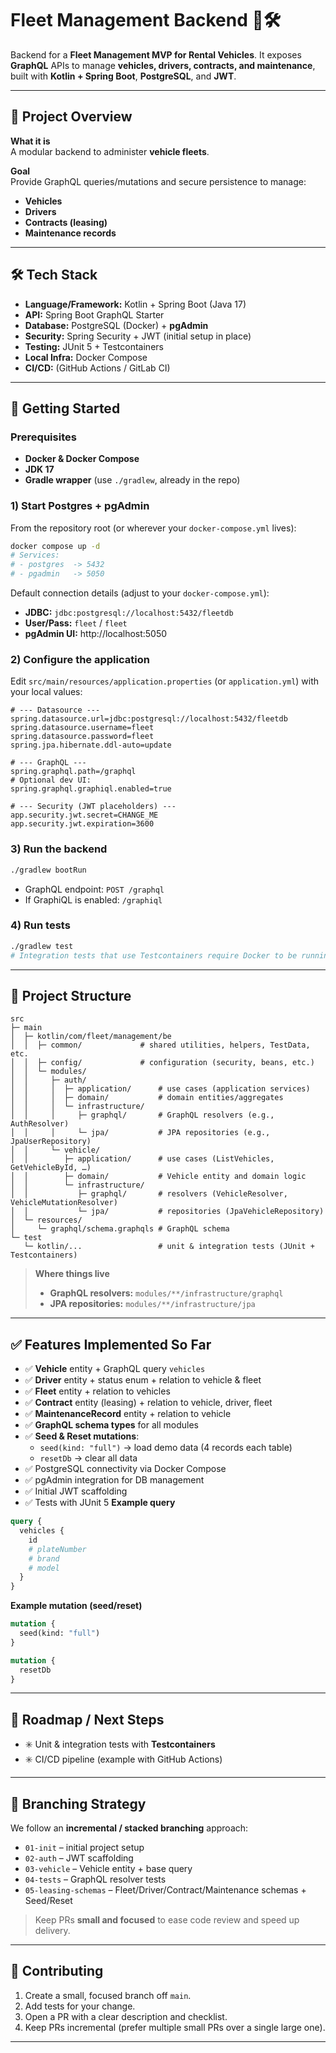 # Fleet Management Backend 🚗🛠️

Backend for a **Fleet Management MVP for Rental Vehicles**. It exposes **GraphQL** APIs to manage **vehicles, drivers, contracts, and maintenance**, built with **Kotlin + Spring Boot**, **PostgreSQL**, and **JWT**.

---

## 📌 Project Overview

**What it is**  
A modular backend to administer **vehicle fleets**.

**Goal**  
Provide GraphQL queries/mutations and secure persistence to manage:
- **Vehicles**
- **Drivers**
- **Contracts (leasing)**
- **Maintenance records**

---

## 🛠️ Tech Stack

- **Language/Framework:** Kotlin + Spring Boot (Java 17)
- **API:** Spring Boot GraphQL Starter
- **Database:** PostgreSQL (Docker) + **pgAdmin**
- **Security:** Spring Security + JWT (initial setup in place)
- **Testing:** JUnit 5 + Testcontainers
- **Local Infra:** Docker Compose
- **CI/CD:** (GitHub Actions / GitLab CI)

---

## 🚀 Getting Started

### Prerequisites
- **Docker & Docker Compose**
- **JDK 17**
- **Gradle wrapper** (use `./gradlew`, already in the repo)

### 1) Start Postgres + pgAdmin

From the repository root (or wherever your `docker-compose.yml` lives):

```bash
docker compose up -d
# Services:
# - postgres  -> 5432
# - pgadmin   -> 5050
```

Default connection details (adjust to your `docker-compose.yml`):
- **JDBC:** `jdbc:postgresql://localhost:5432/fleetdb`
- **User/Pass:** `fleet` / `fleet`
- **pgAdmin UI:** http://localhost:5050

### 2) Configure the application

Edit `src/main/resources/application.properties` (or `application.yml`) with your local values:

```properties
# --- Datasource ---
spring.datasource.url=jdbc:postgresql://localhost:5432/fleetdb
spring.datasource.username=fleet
spring.datasource.password=fleet
spring.jpa.hibernate.ddl-auto=update

# --- GraphQL ---
spring.graphql.path=/graphql
# Optional dev UI:
spring.graphql.graphiql.enabled=true

# --- Security (JWT placeholders) ---
app.security.jwt.secret=CHANGE_ME
app.security.jwt.expiration=3600
```

### 3) Run the backend

```bash
./gradlew bootRun
```

- GraphQL endpoint: `POST /graphql`
- If GraphiQL is enabled: `/graphiql`

### 4) Run tests

```bash
./gradlew test
# Integration tests that use Testcontainers require Docker to be running.
```

---

## 📂 Project Structure

```
src
├─ main
│  ├─ kotlin/com/fleet/management/be
│  │  ├─ common/             # shared utilities, helpers, TestData, etc.
│  │  ├─ config/             # configuration (security, beans, etc.)
│  │  └─ modules/
│  │     ├─ auth/
│  │     │  ├─ application/      # use cases (application services)
│  │     │  ├─ domain/           # domain entities/aggregates
│  │     │  └─ infrastructure/
│  │     │     ├─ graphql/       # GraphQL resolvers (e.g., AuthResolver)
│  │     │     └─ jpa/           # JPA repositories (e.g., JpaUserRepository)
│  │     └─ vehicle/
│  │        ├─ application/      # use cases (ListVehicles, GetVehicleById, …)
│  │        ├─ domain/           # Vehicle entity and domain logic
│  │        └─ infrastructure/
│  │           ├─ graphql/       # resolvers (VehicleResolver, VehicleMutationResolver)
│  │           └─ jpa/           # repositories (JpaVehicleRepository)
│  └─ resources/
│     └─ graphql/schema.graphqls # GraphQL schema
└─ test
   └─ kotlin/...                 # unit & integration tests (JUnit + Testcontainers)
```

> **Where things live**
> - **GraphQL resolvers:** `modules/**/infrastructure/graphql`
> - **JPA repositories:** `modules/**/infrastructure/jpa`

---

## ✅ Features Implemented So Far

- ✅ **Vehicle** entity + GraphQL query `vehicles`
- ✅ **Driver** entity + status enum + relation to vehicle & fleet
- ✅ **Fleet** entity + relation to vehicles
- ✅ **Contract** entity (leasing) + relation to vehicle, driver, fleet
- ✅ **MaintenanceRecord** entity + relation to vehicle
- ✅ **GraphQL schema types** for all modules
- ✅ **Seed & Reset mutations**:
    - `seed(kind: "full")` → load demo data (4 records each table)
    - `resetDb` → clear all data
- ✅ PostgreSQL connectivity via Docker Compose
- ✅ pgAdmin integration for DB management
- ✅ Initial JWT scaffolding
- ✅ Tests with JUnit 5
**Example query**

```graphql
query {
  vehicles {
    id
    # plateNumber
    # brand
    # model
  }
}
```
**Example mutation (seed/reset)**

```graphql
mutation {
  seed(kind: "full")
}

mutation {
  resetDb
}
```

---

## 🌱 Roadmap / Next Steps

- ✳️ Unit & integration tests with **Testcontainers**
- ✳️ CI/CD pipeline (example with GitHub Actions)

---

## 🌿 Branching Strategy

We follow an **incremental / stacked branching** approach:

- `01-init` – initial project setup
- `02-auth` – JWT scaffolding
- `03-vehicle` – Vehicle entity + base query
- `04-tests` – GraphQL resolver tests
- `05-leasing-schemas` – Fleet/Driver/Contract/Maintenance schemas + Seed/Reset

> Keep PRs **small and focused** to ease code review and speed up delivery.

---

## 🤝 Contributing

1. Create a small, focused branch off `main`.
2. Add tests for your change.
3. Open a PR with a clear description and checklist.
4. Keep PRs incremental (prefer multiple small PRs over a single large one).

---